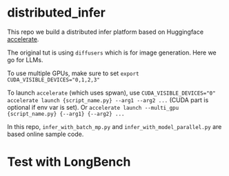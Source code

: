 # distributed_infer

This repo we build a distributed infer platform based on Huggingface [accelerate](https://huggingface.co/docs/accelerate/main/en/usage_guides/distributed_inference). 

The original tut is using `diffusers` which is for image generation. Here we go for LLMs.

To use multiple GPUs, make sure to set `export CUDA_VISIBLE_DEVICES="0,1,2,3"`

To launch `accelerate` (which uses spwan), use `CUDA_VISIBLE_DEVICES="0" accelerate launch {script_name.py} --arg1 --arg2 ...` (CUDA part is optional if env var is set). Or `accelerate launch --multi_gpu {script_name.py} {--arg1} {--arg2} ...`

In this repo, `infer_with_batch_mp.py` and `infer_with_model_parallel.py` are based online sample code. 


# Test with LongBench

